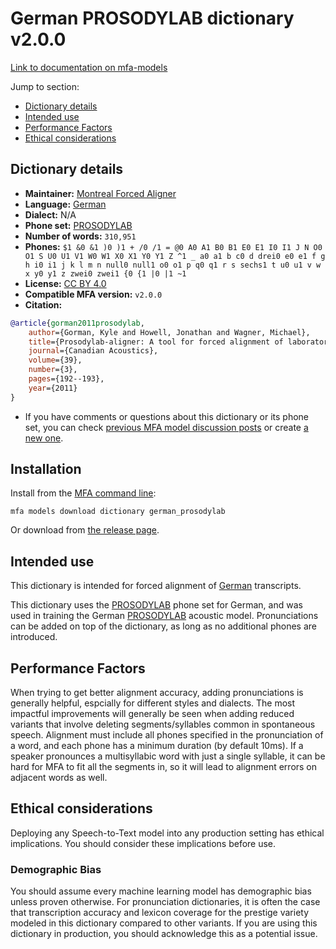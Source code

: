 
# German PROSODYLAB dictionary v2.0.0

[Link to documentation on mfa-models](https://mfa-models.readthedocs.io/en/main/dictionary/german_prosodylab.html)

Jump to section:

- [Dictionary details](#dictionary-details)
- [Intended use](#intended-use)
- [Performance Factors](#performance-factors)
- [Ethical considerations](#ethical-considerations)

## Dictionary details

- **Maintainer:** [Montreal Forced Aligner](https://montreal-forced-aligner.readthedocs.io/)
- **Language:** [German](https://en.wikipedia.org/wiki/German_language)
- **Dialect:** N/A
- **Phone set:** [PROSODYLAB](https://github.com/prosodylab/prosodylab.dictionaries)
- **Number of words:** `310,951`
- **Phones:** `$1 &0 &1 )0 )1 + /0 /1 = @0 A0 A1 B0 B1 E0 E1 I0 I1 J N O0 O1 S U0 U1 V1 W0 W1 X0 X1 Y0 Y1 Z ^1 _ a0 a1 b c0 d drei0 e0 e1 f g h i0 i1 j k l m n null0 null1 o0 o1 p q0 q1 r s sechs1 t u0 u1 v w x y0 y1 z zwei0 zwei1 {0 {1 |0 |1 ~1`
- **License:** [CC BY 4.0](https://github.com/MontrealCorpusTools/mfa-models/tree/main/dictionary/german/prosodylab/v2.0.0/LICENSE)
- **Compatible MFA version:** `v2.0.0`
- **Citation:**

```bibtex
@article{gorman2011prosodylab,
	author={Gorman, Kyle and Howell, Jonathan and Wagner, Michael},
	title={Prosodylab-aligner: A tool for forced alignment of laboratory speech},
	journal={Canadian Acoustics},
	volume={39},
	number={3},
	pages={192--193},
	year={2011}
}
```

- If you have comments or questions about this dictionary or its phone set, you can check [previous MFA model discussion posts](https://github.com/MontrealCorpusTools/mfa-models/discussions?discussions_q=German+PROSODYLAB+dictionary+v2.0.0) or create [a new one](https://github.com/MontrealCorpusTools/mfa-models/discussions/new).

## Installation

Install from the [MFA command line](https://montreal-forced-aligner.readthedocs.io/en/latest/user_guide/models/index.html):

```
mfa models download dictionary german_prosodylab
```

Or download from [the release page](https://github.com/MontrealCorpusTools/mfa-models/releases/tag/dictionary-german_prosodylab-v2.0.0).

## Intended use

This dictionary is intended for forced alignment of [German](https://en.wikipedia.org/wiki/German_language) transcripts.

This dictionary uses the [PROSODYLAB](https://github.com/prosodylab/prosodylab.dictionaries) phone set for German, and was used in training the German [PROSODYLAB](https://github.com/prosodylab/prosodylab.dictionaries) acoustic model.
Pronunciations can be added on top of the dictionary, as long as no additional phones are introduced.

## Performance Factors

When trying to get better alignment accuracy, adding pronunciations is generally helpful, espcially for different styles and dialects.
The most impactful improvements will generally be seen when adding reduced variants that
involve deleting segments/syllables common in spontaneous speech.  Alignment must include all phones specified in the pronunciation of a word, and each phone has
a minimum duration (by default 10ms). If a speaker pronounces a multisyllabic word with just a single syllable, it can be hard for MFA to fit all the segments in,
so it will lead to alignment errors on adjacent words as well.

## Ethical considerations

Deploying any Speech-to-Text model into any production setting has ethical implications. You should consider these implications before use.

### Demographic Bias

You should assume every machine learning model has demographic bias unless proven otherwise.
For pronunciation dictionaries, it is often the case that transcription accuracy and lexicon coverage for the prestige variety modeled in this dictionary compared to other variants.
If you are using this dictionary in production, you should acknowledge this as a potential issue.

